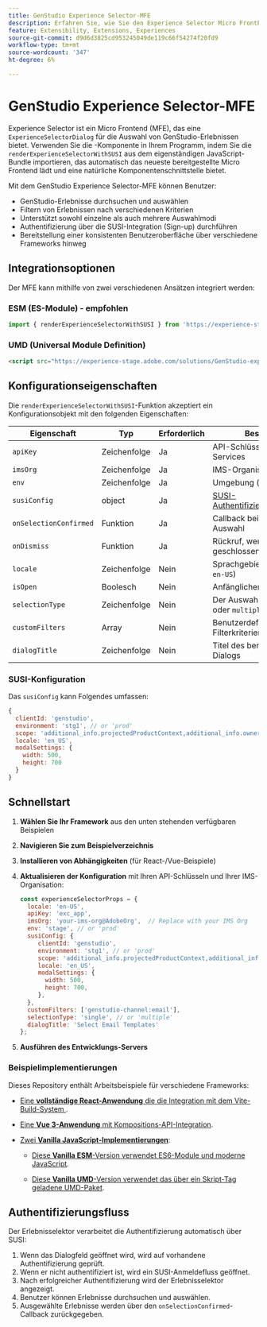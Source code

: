 ```yaml
---
title: GenStudio Experience Selector-MFE
description: Erfahren Sie, wie Sie den Experience Selector Micro FrontEnd für Ihre GenStudio-Programme und -Add-ons implementieren.
feature: Extensibility, Extensions, Experiences
source-git-commit: d9d6d3825cd953245049de119c66f54274f20fd9
workflow-type: tm+mt
source-wordcount: '347'
ht-degree: 6%

---
```


# GenStudio Experience Selector-MFE

Experience Selector ist ein Micro Frontend (MFE), das eine `ExperienceSelectorDialog` für die Auswahl von GenStudio-Erlebnissen bietet. Verwenden Sie die -Komponente in Ihrem Programm, indem Sie die `renderExperienceSelectorWithSUSI` aus dem eigenständigen JavaScript-Bundle importieren, das automatisch das neueste bereitgestellte Micro Frontend lädt und eine natürliche Komponentenschnittstelle bietet.

Mit dem GenStudio Experience Selector-MFE können Benutzer:

- GenStudio-Erlebnisse durchsuchen und auswählen
- Filtern von Erlebnissen nach verschiedenen Kriterien
- Unterstützt sowohl einzelne als auch mehrere Auswahlmodi
- Authentifizierung über die SUSI-Integration (Sign-up) durchführen
- Bereitstellung einer konsistenten Benutzeroberfläche über verschiedene Frameworks hinweg

## Integrationsoptionen

Der MFE kann mithilfe von zwei verschiedenen Ansätzen integriert werden:

### ESM (ES-Module) - empfohlen

```javascript
import { renderExperienceSelectorWithSUSI } from 'https://experience-stage.adobe.com/solutions/GenStudio-experience-selector-mfe/static-assets/resources/@genstudio/experience-selector/esm/standalone.js';
```

### UMD (Universal Module Definition)

```html
<script src="https://experience-stage.adobe.com/solutions/GenStudio-experience-selector-mfe/static-assets/resources/@genstudio/experience-selector/umd/standalone.js"></script>
```

## Konfigurationseigenschaften

Die `renderExperienceSelectorWithSUSI`-Funktion akzeptiert ein Konfigurationsobjekt mit den folgenden Eigenschaften:

| Eigenschaft | Typ | Erforderlich | Beschreibung |
|----------|------|----------|-------------|
| `apiKey` | Zeichenfolge | Ja | API-Schlüssel für GenStudio-Services |
| `imsOrg` | Zeichenfolge | Ja | IMS-Organisations-ID |
| `env` | Zeichenfolge | Ja | Umgebung (`stage`, `prod`) |
| `susiConfig` | object | Ja | [SUSI-Authentifizierungskonfiguration](#susi-configuration) |
| `onSelectionConfirmed` | Funktion | Ja | Callback bei Bestätigung der Auswahl |
| `onDismiss` | Funktion | Ja | Rückruf, wenn Dialogfeld geschlossen wird |
| `locale` | Zeichenfolge | Nein | Sprachgebietsschema (z. B. `en-US`) |
| `isOpen` | Boolesch | Nein | Anfänglicher Dialogstatus |
| `selectionType` | Zeichenfolge | Nein | Der Auswahlmodus (`single` oder `multiple`) |
| `customFilters` | Array | Nein | Benutzerdefinierte Filterkriterien |
| `dialogTitle` | Zeichenfolge | Nein | Titel des benutzerdefinierten Dialogs |

### SUSI-Konfiguration

Das `susiConfig` kann Folgendes umfassen:

```javascript
{
  clientId: 'genstudio',
  environment: 'stg1', // or 'prod'
  scope: 'additional_info.projectedProductContext,additional_info.ownerOrg,AdobeID,openid,session,read_organizations,ab.manage',
  locale: 'en_US',
  modalSettings: {
    width: 500,
    height: 700
  }
}
```

## Schnellstart

1. **Wählen Sie Ihr Framework** aus den unten stehenden verfügbaren Beispielen
1. **Navigieren Sie zum Beispielverzeichnis**
1. **Installieren von Abhängigkeiten** (für React-/Vue-Beispiele)
1. **Aktualisieren der Konfiguration** mit Ihren API-Schlüsseln und Ihrer IMS-Organisation:

   ```javascript
   const experienceSelectorProps = {
     locale: 'en-US',
     apiKey: 'exc_app',           
     imsOrg: 'your-ims-org@AdobeOrg',  // Replace with your IMS Org
     env: 'stage', // or 'prod'
     susiConfig: {
        clientId: 'genstudio',
        environment: 'stg1', // or 'prod'
        scope: 'additional_info.projectedProductContext,additional_info.ownerOrg,AdobeID,openid,session,read_organizations,ab.manage',
        locale: 'en_US',
        modalSettings: {
          width: 500,
          height: 700,
        },
     },
     customFilters: ['genstudio-channel:email'],
     selectionType: 'single', // or 'multiple'
     dialogTitle: 'Select Email Templates'
   };
   ```

1. **Ausführen des Entwicklungs-Servers**

### Beispielimplementierungen

Dieses Repository enthält Arbeitsbeispiele für verschiedene Frameworks:

- [Eine **vollständige React-Anwendung** die die Integration mit dem Vite-Build-System &#x200B;](https://github.com/adobe/genstudio-extensibility-examples/tree/main/genstudio-experience-selector-mfe/react-js).

- [Eine **Vue 3-Anwendung** mit Kompositions-API-Integration](https://github.com/adobe/genstudio-extensibility-examples/tree/main/genstudio-experience-selector-mfe/vue-js).

- [Zwei **Vanilla JavaScript-Implementierungen**](https://github.com/adobe/genstudio-extensibility-examples/tree/main/genstudio-experience-selector-mfe/vanilla-js):

   - [Diese **Vanilla ESM**-Version verwendet ES6-Module und moderne JavaScript](https://github.com/adobe/genstudio-extensibility-examples/tree/main/genstudio-experience-selector-mfe/vanilla-js/vanilla-esm).

   - [Diese **Vanilla UMD**-Version verwendet das über ein Skript-Tag geladene UMD-Paket](https://github.com/adobe/genstudio-extensibility-examples/tree/main/genstudio-experience-selector-mfe/vanilla-js/vanilla-umd-global-var).

## Authentifizierungsfluss

Der Erlebnisselektor verarbeitet die Authentifizierung automatisch über SUSI:

1. Wenn das Dialogfeld geöffnet wird, wird auf vorhandene Authentifizierung geprüft.
1. Wenn er nicht authentifiziert ist, wird ein SUSI-Anmeldefluss geöffnet.
1. Nach erfolgreicher Authentifizierung wird der Erlebnisselektor angezeigt.
1. Benutzer können Erlebnisse durchsuchen und auswählen.
1. Ausgewählte Erlebnisse werden über den `onSelectionConfirmed`-Callback zurückgegeben.
